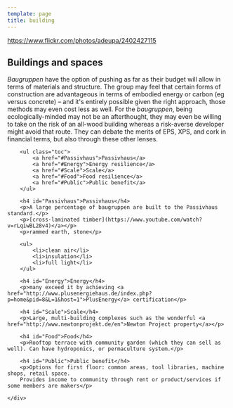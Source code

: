 ```yaml
---
template: page
title: building
---
```

https://www.flickr.com/photos/adeupa/2402427115
<section class="section--center mdl-grid mdl-grid--no-spacing">
	<div class="mdl-cell mdl-cell--12-col">
		<h2>Buildings and spaces</h2>
		<p><i>Baugruppen</i> have the option of pushing as far as their budget will allow in terms of materials and structure. The group may feel that certain forms of construction are advantageous in terms of embodied energy or carbon (eg  versus concrete) – and it's entirely possible given the right approach, those methods may even cost less as well. For the <i>baugruppen</i>, being ecologically-minded may not be an afterthought, they may even be willing to take on the risk of an all-wood building whereas a risk-averse developer might avoid that route. They can debate the merits of EPS, XPS, and cork in financial terms, but also through these other lenses.</p>

		<ul class="toc">
			<a href="#Passivhaus">Passivhaus</a>
			<a href="#Energy">Energy resilience</a>
			<a href="#Scale">Scale</a>
			<a href="#Food">Food resilience</a>
			<a href="#Public">Public benefit</a>
		</ul>

		<h4 id="Passivhaus">Passivhaus</h4>
		<p>A large percentage of baugruppen are built to the Passivhaus standard.</p>
		<p>[cross-laminated timber](https://www.youtube.com/watch?v=rLqiwBL28v4)</a></p>
		<p>rammed earth, stone</p>

		<ul>
			<li>clean air</li>
			<li>insulation</li>
			<li>full light</li>
		</ul>

		<h4 id="Energy">Energy</h4>
		<p>many exceed it by achieving <a href="http://www.plusenergiehaus.de/index.php?p=home&pid=8&L=1&host=1">PlusEnergy</a> certification</p>

		<h4 id="Scale">Scale</h4>
		<p>Large, multi-building complexes such as the wonderful <a href="http://www.newtonprojekt.de/en">Newton Project property</a></p>

		<h4 id="Food">Food</h4>
		<p>Rooftop terrace with community garden (which they can sell as well). Can have hydroponics, or permaculture system.</p>

		<h4 id="Public">Public benefit</h4>
		<p>Options for first floor: common areas, tool libraries, machine shops, retail space.
		Provides income to community through rent or product/services if some members are makers</p>

	</div>
</section>